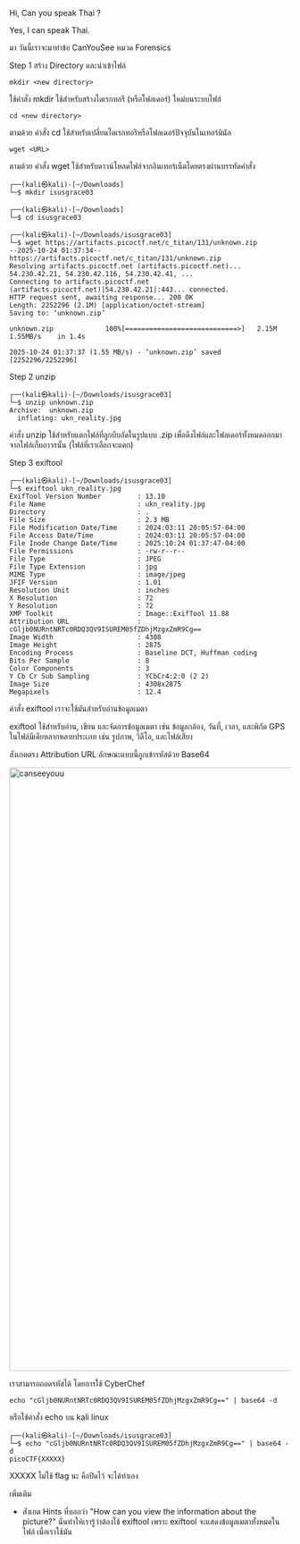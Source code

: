 Hi, Can you speak Thai ?

Yes, I can speak Thai.

มา วันนี้เราจะมาทำข้อ CanYouSee หมวด Forensics

Step 1 สร้าง Directory และนำเข้าไฟล์

```
mkdir <new directory>
```
ใช้คำสั่ง mkdir ใช้สำหรับสร้างไดเรกทอรี (หรือโฟลเดอร์) ใหม่บนระบบไฟล์
```
cd <new directory>
```
ตามด้วย คำสั่ง cd ใช้สำหรับเปลี่ยนไดเรกทอรีหรือโฟลเดอร์ปัจจุบันในเทอร์มินัล
```
wget <URL>
```
ตามด้วย คำสั่ง wget ใช้สำหรับดาวน์โหลดไฟล์จากอินเทอร์เน็ตโดยตรงผ่านบรรทัดคำสั่ง

```
┌──(kali㉿kali)-[~/Downloads]
└─$ mkdir isusgrace03

┌──(kali㉿kali)-[~/Downloads]
└─$ cd isusgrace03

┌──(kali㉿kali)-[~/Downloads/isusgrace03]
└─$ wget https://artifacts.picoctf.net/c_titan/131/unknown.zip
--2025-10-24 01:37:34--  https://artifacts.picoctf.net/c_titan/131/unknown.zip
Resolving artifacts.picoctf.net (artifacts.picoctf.net)... 54.230.42.21, 54.230.42.116, 54.230.42.41, ...
Connecting to artifacts.picoctf.net (artifacts.picoctf.net)|54.230.42.21|:443... connected.
HTTP request sent, awaiting response... 200 OK
Length: 2252296 (2.1M) [application/octet-stream]
Saving to: ‘unknown.zip’

unknown.zip             100%[============================>]   2.15M  1.55MB/s    in 1.4s    

2025-10-24 01:37:37 (1.55 MB/s) - ‘unknown.zip’ saved [2252296/2252296]
```

Step 2 unzip
```
┌──(kali㉿kali)-[~/Downloads/isusgrace03]
└─$ unzip unknown.zip          
Archive:  unknown.zip
  inflating: ukn_reality.jpg
```
คำสั่ง unzip ใช้สำหรับแตกไฟล์ที่ถูกบีบอัดในรูปแบบ .zip เพื่อดึงไฟล์และโฟลเดอร์ทั้งหมดออกมาจากไฟล์เก็บถาวรนั้น (ไฟล์ที่เราเลือกจะแตก)

Step 3 exiftool
```
┌──(kali㉿kali)-[~/Downloads/isusgrace03]
└─$ exiftool ukn_reality.jpg
ExifTool Version Number         : 13.10
File Name                       : ukn_reality.jpg
Directory                       : .
File Size                       : 2.3 MB
File Modification Date/Time     : 2024:03:11 20:05:57-04:00
File Access Date/Time           : 2024:03:11 20:05:57-04:00
File Inode Change Date/Time     : 2025:10:24 01:37:47-04:00
File Permissions                : -rw-r--r--
File Type                       : JPEG
File Type Extension             : jpg
MIME Type                       : image/jpeg
JFIF Version                    : 1.01
Resolution Unit                 : inches
X Resolution                    : 72
Y Resolution                    : 72
XMP Toolkit                     : Image::ExifTool 11.88
Attribution URL                 : cGljb0NURntNRTc0RDQ3QV9ISUREM05fZDhjMzgxZmR9Cg==
Image Width                     : 4308
Image Height                    : 2875
Encoding Process                : Baseline DCT, Huffman coding
Bits Per Sample                 : 8
Color Components                : 3
Y Cb Cr Sub Sampling            : YCbCr4:2:0 (2 2)
Image Size                      : 4308x2875
Megapixels                      : 12.4
```
คำสั่ง exiftool เราจะใช้มันสำหรับอ่านข้อมูลเมตา

exiftool ใช้สำหรับอ่าน, เขียน และจัดการข้อมูลเมตา เช่น ข้อมูลกล้อง, วันที่, เวลา, และพิกัด GPS ในไฟล์มีเดียหลากหลายประเภท เช่น รูปภาพ, วิดีโอ, และไฟล์เสียง

สังเกตตรง Attribution URL ลักษณะแบบนี้ถูกเข้ารหัสด้วย Base64

<img width="1920" height="1080" alt="canseeyouu" src="https://github.com/user-attachments/assets/236860e5-17be-4a10-a6af-fa21fd5dda82" />

เราสามารถถอดรหัสได้ โดยการใช้ CyberChef
```
echo "cGljb0NURntNRTc0RDQ3QV9ISUREM05fZDhjMzgxZmR9Cg==" | base64 -d
```
หรือใช้คำสั่ง echo บน kali linux
```
┌──(kali㉿kali)-[~/Downloads/isusgrace03]
└─$ echo "cGljb0NURntNRTc0RDQ3QV9ISUREM05fZDhjMzgxZmR9Cg==" | base64 -d
picoCTF{XXXXX}
```

XXXXX ไม่ใช้ flag นะ คือปิดไว้ จะได้ทำเอง

เพิ่มเติม

- สังเกต Hints ที่บอกว่า "How can you view the information about the picture?" นั่นทำให้เรารู้ว่าต้องใช้ exiftool เพราะ exiftool จะแสดงข้อมูลเมตาทั้งหมดในไฟล์ เมื่อเราใช้มัน
